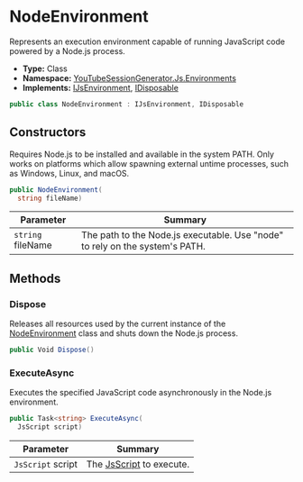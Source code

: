 ﻿# NodeEnvironment
Represents an execution environment capable of running JavaScript code powered by a Node.js process.
- **Type:** Class
- **Namespace:** [YouTubeSessionGenerator.Js.Environments](/YouTubeSessionGenerator/reference/YouTubeSessionGenerator/Js/Environments/)
- **Implements:**  [IJsEnvironment](/YouTubeSessionGenerator/reference/YouTubeSessionGenerator/Js/IJsEnvironment.html), [IDisposable](https://learn.microsoft.com/dotnet/api/system.idisposable)
```cs
public class NodeEnvironment : IJsEnvironment, IDisposable
```


## Constructors
Requires Node.js to be installed and available in the system PATH.
Only works on platforms which allow spawning external untime processes, such as Windows, Linux, and macOS.
```cs
public NodeEnvironment(
  string fileName)
```
| Parameter | Summary |
| --------- | ------- |
| `string` fileName | The path to the Node.js executable. Use <c>"node"</c> to rely on the system's PATH. |



## Methods

### Dispose
Releases all resources used by the current instance of the [NodeEnvironment](/YouTubeSessionGenerator/reference/YouTubeSessionGenerator/Js/Environments/NodeEnvironment.html) class and shuts down the Node.js process.
```cs
public Void Dispose()
```

### ExecuteAsync
Executes the specified JavaScript code asynchronously in the Node.js environment.
```cs
public Task<string> ExecuteAsync(
  JsScript script)
```
| Parameter | Summary |
| --------- | ------- |
| `JsScript` script | The [JsScript](/YouTubeSessionGenerator/reference/YouTubeSessionGenerator/Js/JsScript.html) to execute. |



